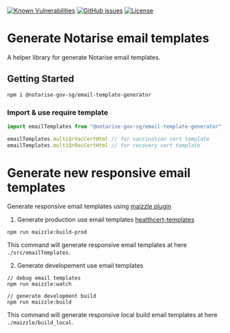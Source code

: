 [![Known Vulnerabilities](https://snyk.io//test/github/notarise-gov-sg/email-template-generator/badge.svg?targetFile=package.json)](https://snyk.io//test/github/notarise-gov-sg/email-template-generator?targetFile=package.json)
[![GitHub issues](https://img.shields.io/github/issues/notarise-gov-sg/email-template-generator)](https://github.com/notarise-gov-sg/email-template-generator/issues)
[![License](https://img.shields.io/github/license/notarise-gov-sg/email-template-generator)](https://github.com/Notarise-gov-sg/email-template-generator/blob/master/LICENSE)

# Generate Notarise email templates

A helper library for generate Notarise email templates.

## Getting Started

```bash
npm i @notarise-gov-sg/email-template-generator
```

### Import & use require template

```javascript
import emailTemplates from "@notarise-gov-sg/email-template-generator";

emailTemplates.multiQrVacCertHtml // for vaccination cert template
emailTemplates.multiQrRecCertHtml // for recovery cert template

```

# Generate new responsive email templates

Generate responsive email templates using [maizzle plugin](https://maizzle.com/docs/installation/)

1. Generate production use email templates [healthcert-templates](https://github.com/Notarise-gov-sg/email-template-generator/emailTemplates)

```
npm run maizzle:build-prod
```

This command will generate responsive email templates at here `./src/emailTemplates`.

2. Generate developement use email templates

```
// debug email templates
npm run maizzle:watch

// generate development build
npm run maizzle:build
```

This command will generate responsive local build email templates at here `./maizzle/build_local`.
